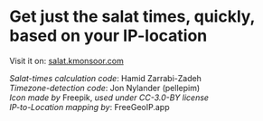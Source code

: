 # Get just the salat times, quickly, based on your IP-location

Visit it on: [salat.kmonsoor.com](salat.kmonsoor.com)

_Salat-times calculation code_: Hamid Zarrabi-Zadeh  
_Timezone-detection code_: Jon Nylander (pellepim)  
_Icon made by_ Freepik, _used under CC-3.0-BY license_  
_IP-to-Location mapping by_: FreeGeoIP.app
